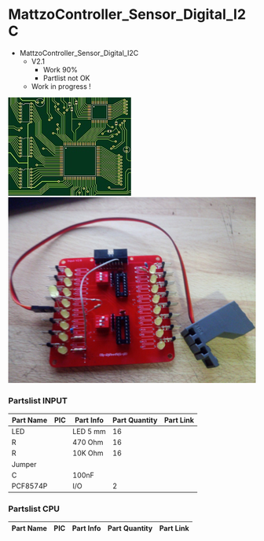 # MattzoController_Sensor_Digital_I2C
+ MattzoController_Sensor_Digital_I2C
	+ V2.1
		* Work 90%
		* Partlist not OK
	+ Work in progress !

<img src="https://github.com/Backkevin/My_LEGO_Project/blob/master/MattzoController_Sensor_Digital_I2C/IMAGE/CPU3.jpg">
<img src="https://github.com/Backkevin/My_LEGO_Project/blob/master/MattzoController_Sensor_Digital_I2C/IMAGE/INPUT2.jpg">

### Partslist INPUT
                    
  Part Name   |      PIC      |   Part Info            | Part Quantity |   Part Link 
------------- | ------------- | ---------------------- | ------------- | -------------
LED           |               | LED 5 mm               | 16            |
R             |               | 470 Ohm                | 16            |
R             |               | 10K Ohm                | 16            |
Jumper        |               |                        |               |
C             |               | 100nF                  |               |
PCF8574P      |               | I/O                    | 2             |

 

### Partslist CPU
                    
  Part Name   |      PIC      |   Part Info            | Part Quantity |   Part Link 
------------- | ------------- | ---------------------- | ------------- | -------------

